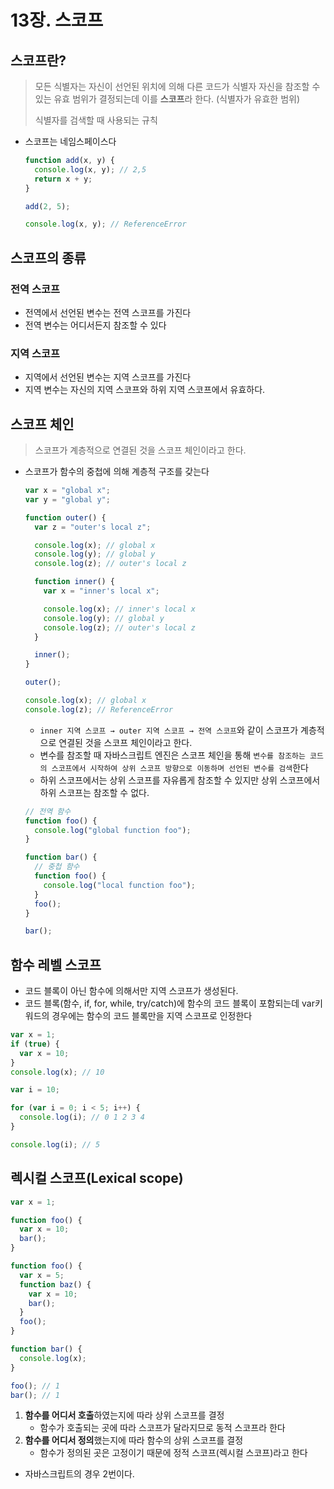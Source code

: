 # 13장. 스코프

## 스코프란?

> 모든 식별자는 자신이 선언된 위치에 의해 다른 코드가 식별자 자신을 참조할 수 있는 유효 범위가 결정되는데 이를 **스코프**라 한다. (식별자가 유효한 범위)
>
> 식별자를 검색할 때 사용되는 규칙

- 스코프는 네임스페이스다
  ```jsx
  function add(x, y) {
    console.log(x, y); // 2,5
    return x + y;
  }

  add(2, 5);

  console.log(x, y); // ReferenceError
  ```

## 스코프의 종류

### 전역 스코프

- 전역에서 선언된 변수는 전역 스코프를 가진다
- 전역 변수는 어디서든지 참조할 수 있다

### 지역 스코프

- 지역에서 선언된 변수는 지역 스코프를 가진다
- 지역 변수는 자신의 지역 스코프와 하위 지역 스코프에서 유효하다.

## 스코프 체인

> 스코프가 계층적으로 연결된 것을 스코프 체인이라고 한다.

- 스코프가 함수의 중첩에 의해 계층적 구조를 갖는다
  ```jsx
  var x = "global x";
  var y = "global y";

  function outer() {
    var z = "outer's local z";

    console.log(x); // global x
    console.log(y); // global y
    console.log(z); // outer's local z

    function inner() {
      var x = "inner's local x";

      console.log(x); // inner's local x
      console.log(y); // global y
      console.log(z); // outer's local z
    }

    inner();
  }

  outer();

  console.log(x); // global x
  console.log(z); // ReferenceError
  ```
  - `inner 지역 스코프 → outer 지역 스코프 → 전역 스코프`와 같이 스코프가 계층적으로 연결된 것을 스코프 체인이라고 한다.
  - 변수를 참조할 때 자바스크립트 엔진은 스코프 체인을 통해 `변수를 참조하는 코드의 스코프에서 시작하여 상위 스코프 방향으로 이동하며 선언된 변수를 검색`한다
  - 하위 스코프에서는 상위 스코프를 자유롭게 참조할 수 있지만 상위 스코프에서 하위 스코프는 참조할 수 없다.
  ```jsx
  // 전역 함수
  function foo() {
    console.log("global function foo");
  }

  function bar() {
    // 중첩 함수
    function foo() {
      console.log("local function foo");
    }
    foo();
  }

  bar();
  ```

## 함수 레벨 스코프

- 코드 블록이 아닌 함수에 의해서만 지역 스코프가 생성된다.
- 코드 블록(함수, if, for, while, try/catch)에 함수의 코드 블록이 포함되는데 var키워드의 경우에는 함수의 코드 블록만을 지역 스코프로 인정한다

```jsx
var x = 1;
if (true) {
  var x = 10;
}
console.log(x); // 10
```

```jsx
var i = 10;

for (var i = 0; i < 5; i++) {
  console.log(i); // 0 1 2 3 4
}

console.log(i); // 5
```

## 렉시컬 스코프(Lexical scope)

```jsx
var x = 1;

function foo() {
  var x = 10;
  bar();
}

function foo() {
  var x = 5;
  function baz() {
    var x = 10;
    bar();
  }
  foo();
}

function bar() {
  console.log(x);
}

foo(); // 1
bar(); // 1
```

1. **함수를 어디서 호출**하였는지에 따라 상위 스코프를 결정
   - 함수가 호출되는 곳에 따라 스코프가 달라지므로 동적 스코프라 한다
2. **함수를 어디서 정의**했는지에 따라 함수의 상위 스코프를 결정
   - 함수가 정의된 곳은 고정이기 때문에 정적 스코프(렉시컬 스코프)라고 한다

- 자바스크립트의 경우 2번이다.
